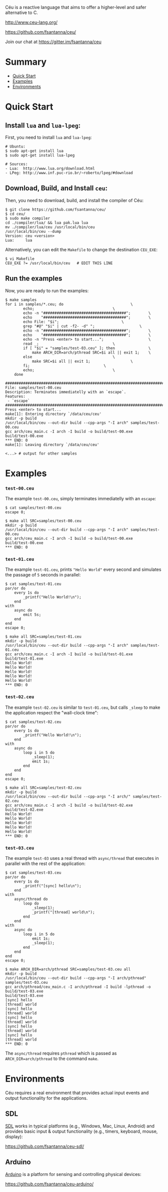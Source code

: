 Céu is a reactive language that aims to offer a higher-level and safer 
alternative to C.

http://www.ceu-lang.org/

https://github.com/fsantanna/ceu/

Join our chat at https://gitter.im/fsantanna/ceu

# Summary

* [Quick Start](#quick-start)
* [Examples](#examples)
* [Environments](#environments)

# Quick Start

## Install `lua` and `lua-lpeg`:

First, you need to install `lua` and `lua-lpeg`:

```
# Ubuntu:
$ sudo apt-get install lua
$ sudo apt-get install lua-lpeg

# Sources:
- Lua:  http://www.lua.org/download.html
- LPeg: http://www.inf.puc-rio.br/~roberto/lpeg/#download
```

## Download, Build, and Install `ceu`:

Then, you need to download, build, and install the compiler of Céu:

```
$ git clone https://github.com/fsantanna/ceu/
$ cd ceu/
$ sudo make compiler
cd ./compiler/lua/ && lua pak.lua lua
mv ./compiler/lua/ceu /usr/local/bin/ceu
/usr/local/bin/ceu --dump
Version: ceu <version>
Lua:     lua
```

Alternatively, you can edit the `Makefile` to change the destination `CEU_EXE`:

```
$ vi Makefile
CEU_EXE ?= /usr/local/bin/ceu   # EDIT THIS LINE
```

## Run the examples

Now, you are ready to run the examples:

```
$ make samples
for i in samples/*.ceu; do								\
		echo;									\
		echo -n "#####################################";		\
		echo    "#####################################";		\
		echo File: "$i";							\
		grep "#@" "$i" | cut -f2- -d" ";					\
		echo -n "#####################################";		\
		echo    "#####################################";		\
		echo -n "Press <enter> to start...";					\
		read _;									\
		if [ "$i" = "samples/test-03.ceu" ]; then				\
			make ARCH_DIR=arch/pthread SRC=$i all || exit 1;	\
		else									\
			make SRC=$i all || exit 1;					\
		fi;									\
		echo;									\
	done

##########################################################################
File: samples/test-00.ceu
Description: Terminates immediatelly with an `escape`.
Features:
 - `escape`
##########################################################################
Press <enter> to start...
make[1]: Entering directory `/data/ceu/ceu'
mkdir -p build
/usr/local/bin/ceu --out-dir build --cpp-args "-I arch" samples/test-00.ceu
gcc arch/ceu_main.c -I arch -I build -o build/test-00.exe
build/test-00.exe
*** END: 0
make[1]: Leaving directory `/data/ceu/ceu'

<...> # output for other samples
```

# Examples

### `test-00.ceu`

The example `test-00.ceu`, simply terminates immediatelly with an `escape`:

```
$ cat samples/test-00.ceu
escape 0;

$ make all SRC=samples/test-00.ceu
mkdir -p build
/usr/local/bin/ceu --out-dir build --cpp-args "-I arch" samples/test-00.ceu
gcc arch/ceu_main.c -I arch -I build -o build/test-00.exe
build/test-00.exe
*** END: 0
```

### `test-01.ceu`

The example `test-01.ceu`, prints `"Hello World"` every second and simulates 
the passage of `5` seconds in parallel:

```
$ cat samples/test-01.ceu
par/or do
    every 1s do
        _printf("Hello World!\n");
    end
with
    async do
        emit 5s;
    end
end
escape 0;

$ make all SRC=samples/test-01.ceu
mkdir -p build
/usr/local/bin/ceu --out-dir build --cpp-args "-I arch" samples/test-01.ceu
gcc arch/ceu_main.c -I arch -I build -o build/test-01.exe
build/test-01.exe
Hello World!
Hello World!
Hello World!
Hello World!
Hello World!
*** END: 0
```

### `test-02.ceu`

The example `test-02.ceu` is similar to `test-01.ceu`, but calls `_sleep` to 
make the application respect the "wall-clock time":

```
$ cat samples/test-02.ceu
par/or do
    every 1s do
        _printf("Hello World!\n");
    end
with
    async do
        loop i in 5 do
            _sleep(1);
            emit 1s;
        end
    end
end
escape 0;

$ make all SRC=samples/test-02.ceu
mkdir -p build
/usr/local/bin/ceu --out-dir build --cpp-args "-I arch/" samples/test-02.ceu
gcc arch/ceu_main.c -I arch -I build -o build/test-02.exe
build/test-02.exe
Hello World!
Hello World!
Hello World!
Hello World!
Hello World!
*** END: 0
```

### `test-03.ceu`

The example `test-03` uses a real thread with `async/thread` that executes in 
parallel with the rest of the application:

```
$ cat samples/test-03.ceu
par/or do
    every 1s do
        _printf("[sync] hello\n");
    end
with
    async/thread do
        loop do
            _sleep(1);
            _printf("[thread] world\n");
        end
    end
with
    async do
        loop i in 5 do
            emit 1s;
            _sleep(1);
        end
    end
end
escape 0;

$ make ARCH_DIR=arch/pthread SRC=samples/test-03.ceu all
mkdir -p build
/usr/local/bin/ceu --out-dir build --cpp-args "-I arch/pthread" samples/test-03.ceu
gcc arch/pthread/ceu_main.c -I arch/pthread -I build -lpthread -o build/test-03.exe
build/test-03.exe
[sync] hello
[thread] world
[sync] hello
[thread] world
[sync] hello
[thread] world
[sync] hello
[thread] world
[sync] hello
[thread] world
*** END: 0
```

The `async/thread` requires `pthread` which is passed as 
`ARCH_DIR=arch/pthread` to the command `make`.

# Environments

Céu requires a real environment that provides actual input events and output 
functionality for the applications.

## SDL

[SDL](http://www.libsdl.org/) works in typical platforms (e.g., Windows, Mac, 
Linux, Android) and provides basic input & output functionality (e.g., timers, 
keyboard, mouse, display):

https://github.com/fsantanna/ceu-sdl/

## Arduino

[Arduino](http://www.arduino.cc/) is a platform for sensing and controlling 
physical devices:

https://github.com/fsantanna/ceu-arduino/
